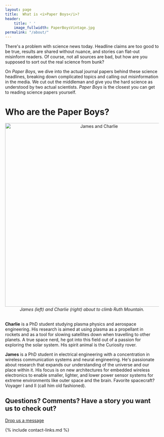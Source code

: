 ```yaml
---
layout: page
title:  What is <i>Paper Boys</i>?
header:
    title: ' '
    image_fullwidth: PaperBoysVintage.jpg
permalink: "/about/"
---
```


There's a problem with science news today.  Headline claims are too good to be true, results are shared without nuance, and stories can flat-out misinform readers.  Of course, not all sources are bad, but how are you supposed to sort out the real science from bunk?

On *Paper Boys*, we dive into the actual journal papers behind these science headlines, breaking down complicated topics and calling out misinformation in the media.  We cut out the middleman and give you the hard science as understood by two actual scientists.  *Paper Boys* is the closest you can get to reading science papers yourself.

# Who are the Paper Boys?

<center> <img src={{ site.baseurl }}"/images/JamesAndCharlie.JPG" alt="James and Charlie" width="600"/> </center>
<center> <i>James (left) and Charlie (right) about to climb Ruth Mountain.</i> </center><br>

**Charlie** is a PhD student studying plasma physics and aerospace engineering. His research is aimed at using plasma as a propellant in rockets and as a tool for slowing satellites down when travelling to other planets. A true space nerd, he got into this field out of a passion for exploring the solar system.  His spirit animal is the Curiosity rover.

**James** is a PhD student in electrical engineering with a concentration in wireless communication systems and neural engineering. He's passionate about research that expands our understanding of the universe and our place within it. His focus is on new architectures for embedded wireless electronics to enable smaller, lighter, and lower power sensor systems for extreme environments like outer space and the brain. Favorite spacecraft? Voyager I and II (call him old fashioned).

## Questions? Comments? Have a story you want us to check out? 
[Drop us a message](mailto:paperboyspod@gmail.com)


{% include contact-links.md %}
